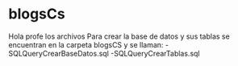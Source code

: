 # blogsCs
Hola profe los archivos Para crear la base de datos y sus tablas se encuentran en la carpeta
blogsCS y se llaman:
-SQLQueryCrearBaseDatos.sql
-SQLQueryCrearTablas.sql
